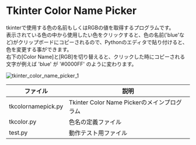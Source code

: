 # Tkinter Color Name Picker
tkinterで使用する色の名前もしくはRGBの値を取得するプログラムです。  
表示されている色の中から使用したい色をクリックすると、色の名前('blue'など)がクリップボードにコピーされるので、Pythonのエディタで貼り付けると、色を変更する事ができます。  
右下の[Color Name]と[RGB]を切り替えると、クリックした時にコピーされる文字が例えば 'blue' が '#0000FF' のように変わります。  
  
![tkinter_color_name_picker_1](https://user-images.githubusercontent.com/29155364/107110892-d00ba180-688e-11eb-9e2c-dff70a913bde.gif)
  
| ファイル           | 説明                                        |
| ------------------ | ------------------------------------------- |
| tkcolornamepick.py | Tkinter Color Name Pickerのメインプログラム |
| tkcolor.py         | 色名の定義ファイル                          |
| test.py            | 動作テスト用ファイル                        |
